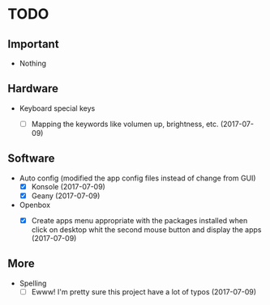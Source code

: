 # TODO

## Important
- Nothing

## Hardware
- Keyboard special keys
  - [ ] Mapping the keywords like volumen up, brightness, etc. (2017-07-09)


## Software
- Auto config (modified the app config files instead of change from GUI)
  - [x] Konsole (2017-07-09)
  - [x] Geany (2017-07-09)
- Openbox
  - [x] Create apps menu appropriate with the packages installed when click on desktop whit the second mouse button and display the apps (2017-07-09)


## More
- Spelling
  - [ ] Ewww! I'm pretty sure this project have a lot of typos (2017-07-09)
